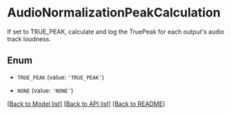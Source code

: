 # AudioNormalizationPeakCalculation

If set to TRUE_PEAK, calculate and log the TruePeak for each output's audio track loudness.

## Enum

* `TRUE_PEAK` (value: `'TRUE_PEAK'`)

* `NONE` (value: `'NONE'`)

[[Back to Model list]](../README.md#documentation-for-models) [[Back to API list]](../README.md#documentation-for-api-endpoints) [[Back to README]](../README.md)


